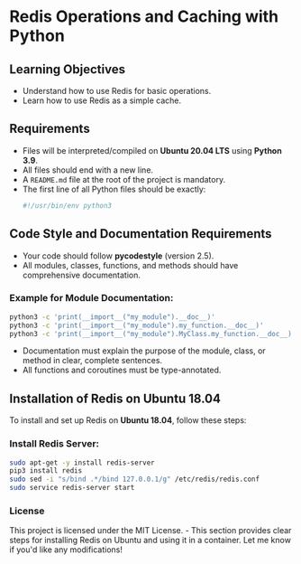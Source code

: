 # Redis Operations and Caching with Python

## Learning Objectives

- Understand how to use Redis for basic operations.
- Learn how to use Redis as a simple cache.

## Requirements

- Files will be interpreted/compiled on **Ubuntu 20.04 LTS** using **Python 3.9**.
- All files should end with a new line.
- A `README.md` file at the root of the project is mandatory.
- The first line of all Python files should be exactly:
  ```python
  #!/usr/bin/env python3
  ```

## Code Style and Documentation Requirements

- Your code should follow **pycodestyle** (version 2.5).
- All modules, classes, functions, and methods should have comprehensive documentation.

### Example for Module Documentation:

```bash
python3 -c 'print(__import__("my_module").__doc__)'
python3 -c 'print(__import__("my_module").my_function.__doc__)'
python3 -c 'print(__import__("my_module").MyClass.my_function.__doc__)'
```

- Documentation must explain the purpose of the module, class, or method in clear, complete sentences.
- All functions and coroutines must be type-annotated.

## Installation of Redis on Ubuntu 18.04

To install and set up Redis on **Ubuntu 18.04**, follow these steps:

### Install Redis Server:

```bash
sudo apt-get -y install redis-server
pip3 install redis
sudo sed -i "s/bind .*/bind 127.0.0.1/g" /etc/redis/redis.conf
sudo service redis-server start
```

### License

This project is licensed under the MIT License. -
This section provides clear steps for installing Redis on Ubuntu and using it in a container. Let me know if you'd like any modifications!

